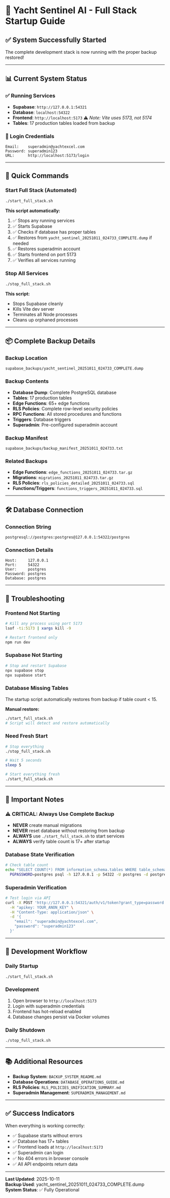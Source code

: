 # 🚀 Yacht Sentinel AI - Full Stack Startup Guide

## ✅ System Successfully Started

The complete development stack is now running with the proper backup restored!

---

## 📊 Current System Status

### ✅ Running Services
- **Supabase**: `http://127.0.0.1:54321`
- **Database**: `localhost:54322`
- **Frontend**: `http://localhost:5173` ⚠️ *Note: Vite uses 5173, not 5174*
- **Tables**: 17 production tables loaded from backup

### 🔑 Login Credentials
```
Email:    superadmin@yachtexcel.com
Password: superadmin123
URL:      http://localhost:5173/login
```

---

## 🎯 Quick Commands

### Start Full Stack (Automated)
```bash
./start_full_stack.sh
```

**This script automatically:**
1. ✅ Stops any running services
2. ✅ Starts Supabase
3. ✅ Checks if database has proper tables
4. ✅ Restores from `yacht_sentinel_20251011_024733_COMPLETE.dump` if needed
5. ✅ Restores superadmin account
6. ✅ Starts frontend on port 5173
7. ✅ Verifies all services running

### Stop All Services
```bash
./stop_full_stack.sh
```

**This script:**
- Stops Supabase cleanly
- Kills Vite dev server
- Terminates all Node processes
- Cleans up orphaned processes

---

## 📦 Complete Backup Details

### Backup Location
```
supabase_backups/yacht_sentinel_20251011_024733_COMPLETE.dump
```

### Backup Contents
- **Database Dump**: Complete PostgreSQL database
- **Tables**: 17 production tables
- **Edge Functions**: 65+ edge functions
- **RLS Policies**: Complete row-level security policies
- **RPC Functions**: All stored procedures and functions
- **Triggers**: Database triggers
- **Superadmin**: Pre-configured superadmin account

### Backup Manifest
```
supabase_backups/backup_manifest_20251011_024733.txt
```

### Related Backups
- **Edge Functions**: `edge_functions_20251011_024733.tar.gz`
- **Migrations**: `migrations_20251011_024733.tar.gz`
- **RLS Policies**: `rls_policies_detailed_20251011_024733.sql`
- **Functions/Triggers**: `functions_triggers_20251011_024733.sql`

---

## 🛠️ Database Connection

### Connection String
```
postgresql://postgres:postgres@127.0.0.1:54322/postgres
```

### Connection Details
```
Host:     127.0.0.1
Port:     54322
User:     postgres
Password: postgres
Database: postgres
```

---

## 🔧 Troubleshooting

### Frontend Not Starting
```bash
# Kill any process using port 5173
lsof -ti:5173 | xargs kill -9

# Restart frontend only
npm run dev
```

### Supabase Not Starting
```bash
# Stop and restart Supabase
npx supabase stop
npx supabase start
```

### Database Missing Tables
The startup script automatically restores from backup if table count < 15.

**Manual restore:**
```bash
./start_full_stack.sh
# Script will detect and restore automatically
```

### Need Fresh Start
```bash
# Stop everything
./stop_full_stack.sh

# Wait 5 seconds
sleep 5

# Start everything fresh
./start_full_stack.sh
```

---

## 📝 Important Notes

### ⚠️ CRITICAL: Always Use Complete Backup
- **NEVER** create manual migrations
- **NEVER** reset database without restoring from backup
- **ALWAYS** use `./start_full_stack.sh` to start services
- **ALWAYS** verify table count is 17+ after startup

### Database State Verification
```bash
# Check table count
echo "SELECT COUNT(*) FROM information_schema.tables WHERE table_schema = 'public';" | \
  PGPASSWORD=postgres psql -h 127.0.0.1 -p 54322 -U postgres -d postgres
```

### Superadmin Verification
```bash
# Test login via API
curl -X POST 'http://127.0.0.1:54321/auth/v1/token?grant_type=password' \
  -H "apikey: YOUR_ANON_KEY" \
  -H "Content-Type: application/json" \
  -d '{
    "email": "superadmin@yachtexcel.com",
    "password": "superadmin123"
  }'
```

---

## 🎉 Development Workflow

### Daily Startup
```bash
./start_full_stack.sh
```

### Development
1. Open browser to `http://localhost:5173`
2. Login with superadmin credentials
3. Frontend has hot-reload enabled
4. Database changes persist via Docker volumes

### Daily Shutdown
```bash
./stop_full_stack.sh
```

---

## 📚 Additional Resources

- **Backup System**: `BACKUP_SYSTEM_README.md`
- **Database Operations**: `DATABASE_OPERATIONS_GUIDE.md`
- **RLS Policies**: `RLS_POLICIES_UNIFICATION_SUMMARY.md`
- **Superadmin Management**: `SUPERADMIN_MANAGEMENT.md`

---

## ✅ Success Indicators

When everything is working correctly:
- ✅ Supabase starts without errors
- ✅ Database has 17+ tables
- ✅ Frontend loads at `http://localhost:5173`
- ✅ Superadmin can login
- ✅ No 404 errors in browser console
- ✅ All API endpoints return data

---

**Last Updated**: 2025-10-11  
**Backup Used**: yacht_sentinel_20251011_024733_COMPLETE.dump  
**System Status**: ✅ Fully Operational
